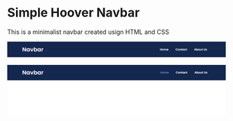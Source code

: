# Simple Hoover Navbar

This is a minimalist navbar created usign HTML and CSS

![simple navbar](/img/navbar.png)

![hoover navbar](/img/hoover.png)

